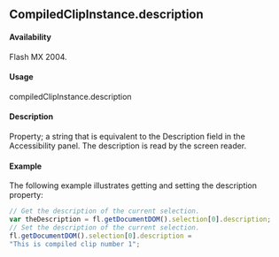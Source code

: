 ## CompiledClipInstance.description

#### Availability

Flash MX 2004.

#### Usage

compiledClipInstance.description

#### Description

Property; a string that is equivalent to the Description field in the Accessibility panel. The description is read by the screen reader.

#### Example

The following example illustrates getting and setting the description property:

```javascript
// Get the description of the current selection.
var theDescription = fl.getDocumentDOM().selection[0].description;
// Set the description of the current selection.
fl.getDocumentDOM().selection[0].description =
"This is compiled clip number 1";

```
